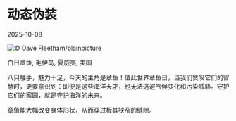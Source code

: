 # 动态伪装

2025-10-08

![](https://cn.bing.com/th?id=OHR.OctopusCyanea_ZH-CN8948609460_UHD.jpg "© Dave Fleetham/plainpicture")

白日章鱼, 毛伊岛, 夏威夷, 美国

八只触手，魅力十足，今天的主角是章鱼！值此世界章鱼日，当我们赞叹它们的智慧时，更要意识到：即便是这些海洋天才，也无法逃避气候变化和污染威胁。守护它们的家园，就是守护海洋的未来。

章鱼能大幅改变身体形状，从而穿过极其狭窄的缝隙。

